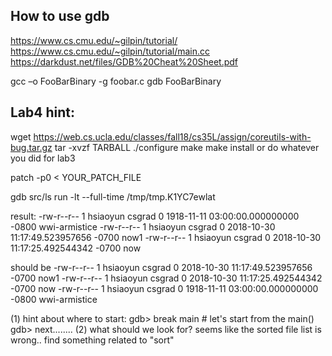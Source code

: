 ## How to use gdb

https://www.cs.cmu.edu/~gilpin/tutorial/
https://www.cs.cmu.edu/~gilpin/tutorial/main.cc
https://darkdust.net/files/GDB%20Cheat%20Sheet.pdf

gcc –o FooBarBinary -g foobar.c
gdb FooBarBinary

## Lab4 hint:
wget https://web.cs.ucla.edu/classes/fall18/cs35L/assign/coreutils-with-bug.tar.gz
tar -xvzf TARBALL
./configure
make
make install
or do whatever you did for lab3

patch -p0 < YOUR_PATCH_FILE

gdb src/ls
run -lt --full-time /tmp/tmp.K1YC7ewlat

result:
-rw-r--r-- 1 hsiaoyun csgrad 0 1918-11-11 03:00:00.000000000 -0800 wwi-armistice
-rw-r--r-- 1 hsiaoyun csgrad 0 2018-10-30 11:17:49.523957656 -0700 now1
-rw-r--r-- 1 hsiaoyun csgrad 0 2018-10-30 11:17:25.492544342 -0700 now

should be
-rw-r--r-- 1 hsiaoyun csgrad 0 2018-10-30 11:17:49.523957656 -0700 now1
-rw-r--r-- 1 hsiaoyun csgrad 0 2018-10-30 11:17:25.492544342 -0700 now
-rw-r--r-- 1 hsiaoyun csgrad 0 1918-11-11 03:00:00.000000000 -0800 wwi-armistice

(1) hint about where to start:
gdb> break main  # let's start from the main()
gdb> next........
(2) what should we look for?
seems like the sorted file list is wrong.. find something related to "sort"




